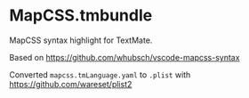 # MapCSS.tmbundle

MapCSS syntax highlight for TextMate.

Based on https://github.com/whubsch/vscode-mapcss-syntax

Converted `mapcss.tmLanguage.yaml` to `.plist` with https://github.com/wareset/plist2
